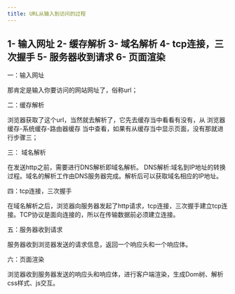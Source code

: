 ```yaml
---
title: URL从输入到访问的过程
---
```


1- 输入网址 
2- 缓存解析 
3- 域名解析 
4- tcp连接，三次握手 
5- 服务器收到请求
6- 页面渲染
---

一：输入网址

那肯定是输入你要访问的网站网址了，俗称url；

二：缓存解析

浏览器获取了这个url，当然就去解析了，它先去缓存当中看看有没有，从 浏览器缓存-系统缓存-路由器缓存 当中查看，如果有从缓存当中显示页面，没有那就进行步骤三；

三： 域名解析

在发送http之前，需要进行DNS解析即域名解析。 
DNS解析:域名到IP地址的转换过程。域名的解析工作由DNS服务器完成。解析后可以获取域名相应的IP地址。

四：tcp连接，三次握手

在域名解析之后，浏览器向服务器发起了http请求，tcp连接，三次握手建立tcp连接。TCP协议是面向连接的，所以在传输数据前必须建立连接。

五：服务器收到请求

服务器收到浏览器发送的请求信息，返回一个响应头和一个响应体。

六：页面渲染

浏览器收到服务器发送的响应头和响应体，进行客户端渲染，生成Dom树、解析css样式、js交互。
